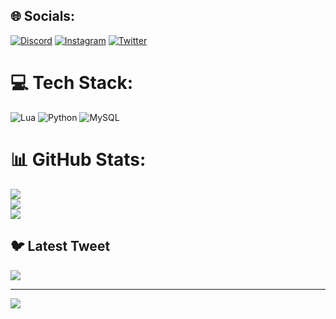 
## 🌐 Socials:
[![Discord](https://img.shields.io/badge/Discord-%237289DA.svg?logo=discord&logoColor=white)](https://discord.gg/Alireza#6019) [![Instagram](https://img.shields.io/badge/Instagram-%23E4405F.svg?logo=Instagram&logoColor=white)](https://instagram.com/alireza_meyariyan) [![Twitter](https://img.shields.io/badge/Twitter-%231DA1F2.svg?logo=Twitter&logoColor=white)](https://twitter.com/Alireza__Me) 

# 💻 Tech Stack:
![Lua](https://img.shields.io/badge/lua-%232C2D72.svg?style=plastic&logo=lua&logoColor=white) ![Python](https://img.shields.io/badge/python-3670A0?style=plastic&logo=python&logoColor=ffdd54) ![MySQL](https://img.shields.io/badge/mysql-%2300f.svg?style=plastic&logo=mysql&logoColor=white)
# 📊 GitHub Stats:
![](https://github-readme-stats.vercel.app/api?username=AlirezaMe&theme=dark&hide_border=false&include_all_commits=false&count_private=false)<br/>
![](https://github-readme-streak-stats.herokuapp.com/?user=AlirezaMe&theme=dark&hide_border=false)<br/>
![](https://github-readme-stats.vercel.app/api/top-langs/?username=AlirezaMe&theme=dark&hide_border=false&include_all_commits=false&count_private=false&layout=compact)

## 🐦 Latest Tweet
[![](https://gtce.itsvg.in/api?username=Alireza__Me)](https://github.com/VishwaGauravIn/github-twitter-card-embed)

---
[![](https://visitcount.itsvg.in/api?id=AlirezaMe&icon=0&color=0)](https://visitcount.itsvg.in)

<!-- Proudly created with GPRM ( https://gprm.itsvg.in ) -->
